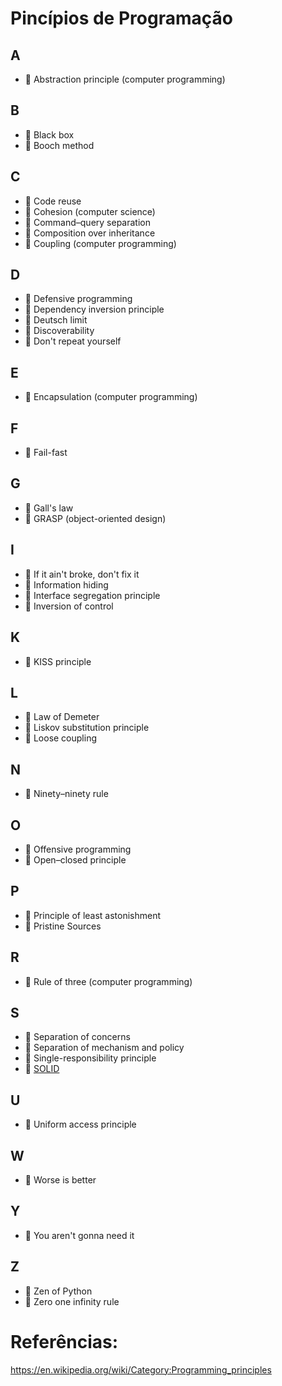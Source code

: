 # Pincípios de Programação

## A

- 🔧 Abstraction principle (computer programming)

## B

- 🔧 Black box
- 🔧 Booch method

## C

- 🔧 Code reuse
- 🔧 Cohesion (computer science)
- 🔧 Command–query separation
- 🔧 Composition over inheritance
- 🔧 Coupling (computer programming)

## D

- 🔧 Defensive programming
- 🔧 Dependency inversion principle
- 🔧 Deutsch limit
- 🔧 Discoverability
- 🔧 Don't repeat yourself

## E

- 🔧 Encapsulation (computer programming)

## F

- 🔧 Fail-fast

## G

- 🔧 Gall's law
- 🔧 GRASP (object-oriented design)

## I

- 🔧 If it ain't broke, don't fix it
- 🔧 Information hiding
- 🔧 Interface segregation principle
- 🔧 Inversion of control

## K

- 🔧 KISS principle

## L

- 🔧 Law of Demeter
- 🔧 Liskov substitution principle
- 🔧 Loose coupling

## N

- 🔧 Ninety–ninety rule

## O

- 🔧 Offensive programming
- 🔧 Open–closed principle

## P

- 🔧 Principle of least astonishment
- 🔧 Pristine Sources

## R

- 🔧 Rule of three (computer programming)

## S

- 🔧 Separation of concerns
- 🔧 Separation of mechanism and policy
- 🔧 Single-responsibility principle
- 🔧 [SOLID](https://github.com/romulodeoliveira/Programming-Principles/tree/main/S/SOLID)

## U

- 🔧 Uniform access principle

## W

- 🔧 Worse is better

## Y

- 🔧 You aren't gonna need it

## Z

- 🔧 Zen of Python
- 🔧 Zero one infinity rule

# Referências:

https://en.wikipedia.org/wiki/Category:Programming_principles
